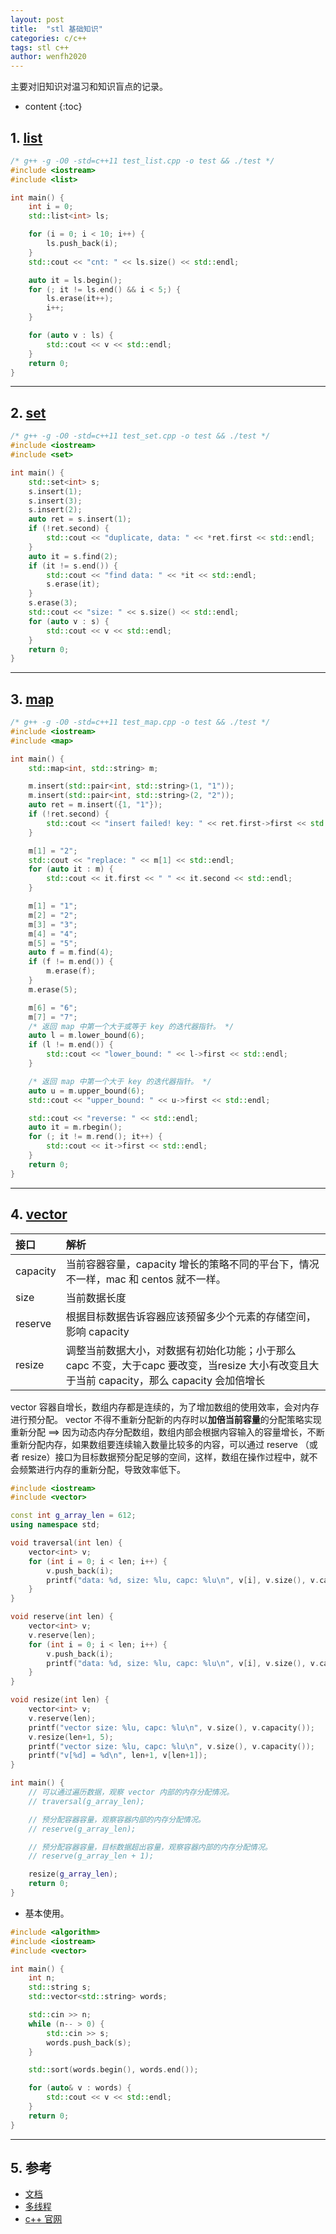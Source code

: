 ```yaml
---
layout: post
title:  "stl 基础知识"
categories: c/c++
tags: stl c++
author: wenfh2020
---
```


主要对旧知识对温习和知识盲点的记录。




* content
{:toc}

## 1. [list](https://www.cplusplus.com/reference/list/)

```cpp
/* g++ -g -O0 -std=c++11 test_list.cpp -o test && ./test */
#include <iostream>
#include <list>

int main() {
    int i = 0;
    std::list<int> ls;

    for (i = 0; i < 10; i++) {
        ls.push_back(i);
    }
    std::cout << "cnt: " << ls.size() << std::endl;

    auto it = ls.begin();
    for (; it != ls.end() && i < 5;) {
        ls.erase(it++);
        i++;
    }

    for (auto v : ls) {
        std::cout << v << std::endl;
    }
    return 0;
}
```

---

## 2. [set](https://www.cplusplus.com/reference/set/)

```cpp
/* g++ -g -O0 -std=c++11 test_set.cpp -o test && ./test */
#include <iostream>
#include <set>

int main() {
    std::set<int> s;
    s.insert(1);
    s.insert(3);
    s.insert(2);
    auto ret = s.insert(1);
    if (!ret.second) {
        std::cout << "duplicate, data: " << *ret.first << std::endl;
    }
    auto it = s.find(2);
    if (it != s.end()) {
        std::cout << "find data: " << *it << std::endl;
        s.erase(it);
    }
    s.erase(3);
    std::cout << "size: " << s.size() << std::endl;
    for (auto v : s) {
        std::cout << v << std::endl;
    }
    return 0;
}
```

---

## 3. [map](https://www.cplusplus.com/reference/map/)

```cpp
/* g++ -g -O0 -std=c++11 test_map.cpp -o test && ./test */
#include <iostream>
#include <map>

int main() {
    std::map<int, std::string> m;

    m.insert(std::pair<int, std::string>(1, "1"));
    m.insert(std::pair<int, std::string>(2, "2"));
    auto ret = m.insert({1, "1"});
    if (!ret.second) {
        std::cout << "insert failed! key: " << ret.first->first << std::endl;
    }

    m[1] = "2";
    std::cout << "replace: " << m[1] << std::endl;
    for (auto it : m) {
        std::cout << it.first << " " << it.second << std::endl;
    }

    m[1] = "1";
    m[2] = "2";
    m[3] = "3";
    m[4] = "4";
    m[5] = "5";
    auto f = m.find(4);
    if (f != m.end()) {
        m.erase(f);
    }
    m.erase(5);

    m[6] = "6";
    m[7] = "7";
    /* 返回 map 中第一个大于或等于 key 的迭代器指针。 */
    auto l = m.lower_bound(6);
    if (l != m.end()) {
        std::cout << "lower_bound: " << l->first << std::endl;
    }

    /* 返回 map 中第一个大于 key 的迭代器指针。 */
    auto u = m.upper_bound(6);
    std::cout << "upper_bound: " << u->first << std::endl;

    std::cout << "reverse: " << std::endl;
    auto it = m.rbegin();
    for (; it != m.rend(); it++) {
        std::cout << it->first << std::endl;
    }
    return 0;
}
```

---

## 4. [vector](https://www.cplusplus.com/reference/vector/vector/)

| 接口     | 解析                                                                                                                                        |
| :------- | :------------------------------------------------------------------------------------------------------------------------------------------ |
| capacity | 当前容器容量，capacity 增长的策略不同的平台下，情况不一样，mac 和 centos 就不一样。                                                         |
| size     | 当前数据长度                                                                                                                                |
| reserve  | 根据目标数据告诉容器应该预留多少个元素的存储空间，影响 capacity                                                                             |
| resize   | 调整当前数据大小，对数据有初始化功能；小于那么 capc 不变，大于capc 要改变，当resize 大小有改变且大于当前 capacity，那么 capacity 会加倍增长 |

vector 容器自增长，数组内存都是连续的，为了增加数组的使用效率，会对内存进行预分配。
vector 不得不重新分配新的内存时以**加倍当前容量**的分配策略实现重新分配
==> 因为动态内存分配数组，数组内部会根据内容输入的容量增长，不断重新分配内存，如果数组要连续输入数量比较多的内容，可以通过 reserve （或者 resize）接口为目标数据预分配足够的空间，这样，数组在操作过程中，就不会频繁进行内存的重新分配，导致效率低下。

```cpp
#include <iostream>
#include <vector>

const int g_array_len = 612;
using namespace std;

void traversal(int len) {
    vector<int> v;
    for (int i = 0; i < len; i++) {
        v.push_back(i);
        printf("data: %d, size: %lu, capc: %lu\n", v[i], v.size(), v.capacity());
    }
}

void reserve(int len) {
    vector<int> v;
    v.reserve(len);
    for (int i = 0; i < len; i++) {
        v.push_back(i);
        printf("data: %d, size: %lu, capc: %lu\n", v[i], v.size(), v.capacity());
    }
}

void resize(int len) {
    vector<int> v;
    v.reserve(len);
    printf("vector size: %lu, capc: %lu\n", v.size(), v.capacity());
    v.resize(len+1, 5);
    printf("vector size: %lu, capc: %lu\n", v.size(), v.capacity());
    printf("v[%d] = %d\n", len+1, v[len+1]);
}

int main() {
    // 可以通过遍历数据，观察 vector 内部的内存分配情况。
    // traversal(g_array_len);

    // 预分配容器容量，观察容器内部的内存分配情况。
    // reserve(g_array_len);

    // 预分配容器容量，目标数据超出容量，观察容器内部的内存分配情况。
    // reserve(g_array_len + 1);

    resize(g_array_len);
    return 0;
}
```

* 基本使用。

```cpp
#include <algorithm>
#include <iostream>
#include <vector>

int main() {
    int n;
    std::string s;
    std::vector<std::string> words;

    std::cin >> n;
    while (n-- > 0) {
        std::cin >> s;
        words.push_back(s);
    }

    std::sort(words.begin(), words.end());

    for (auto& v : words) {
        std::cout << v << std::endl;
    }
    return 0;
}
```

---

## 5. 参考

* [文档](https://zh.cppreference.com/w/cpp/container/set/begin)
* [多线程](https://www.jianshu.com/u/88ad4f76eb79)
* [c++ 官网](http://www.cplusplus.com/)
